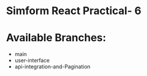 # Simform React Practical- 6

# Available Branches:
  - main
  - user-interface
  - api-integration-and-Pagination 